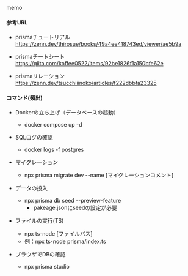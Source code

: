 memo

#### 参考URL
* prismaチュートリアル
https://zenn.dev/thirosue/books/49a4ee418743ed/viewer/ae5b9a

* prismaチートシート
https://qiita.com/koffee0522/items/92be1826f1a150bfe62e

* prismaリレーション
https://zenn.dev/tsucchiiinoko/articles/f222dbbfa23325

#### コマンド(頻出)

* Dockerの立ち上げ（データベースの起動）
  - docker compose up -d

* SQLログの確認
  - docker logs -f postgres

* マイグレーション
  - npx prisma migrate dev --name [マイグレーションコメント]

* データの投入
  - npx prisma db seed --preview-feature
    - pakeage.jsonにseedの設定が必要

* ファイルの実行(TS)
  - npx ts-node [ファイルパス]
  - 例：npx ts-node prisma/index.ts

* ブラウザでDBの確認
  - npx prisma studio